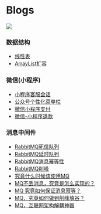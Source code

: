 # Blogs

 
<img src="https://qiniu.epipe.cn/images/2023-10-21_004.jpeg">
<br/>

 

### 数据结构
- [线性表](https://coderpwh.net/2018/10/05/xianxingbiao/)
- [ArrayList扩容](https://coderpwh.net/2018/10/18/ArrayList/)

### 微信(小程序)
- [小程序客服会话](https://coderpwh.net/2019/04/10/xiaochengxukehuhuihua/)
- [公众号个性化菜单栏](https://coderpwh.net/2019/04/14/gongzhonghaocaidanlan/)
- [微信小程序支付](https://coderpwh.net/2019/05/15/wx-pay/)
- [微信-小程序退款](https://coderpwh.net/2019/05/19/wx-returen-money/)

### 消息中间件
- [RabbitMQ死信队列](https://coderpwh.net/2021/02/01/RabbitMQ--Dead/)
- [RabbitMQ延时队列](https://coderpwh.net/2021/02/04/RabbitMQ--time/)
- [RabbitMQ消息幂等性](https://coderpwh.net/2021/02/05/RabbitMQ--idempotence/)
- [RabbitMQ削峰](https://coderpwh.net/2021/02/05/RabbitMQ--idempotence/)
- [究竟什么时候该使用MQ ](https://mp.weixin.qq.com/s/_kXoRBAotb4GXoDTqTObYQ) 
- [MQ不丢消息，究竟是怎么实现的？](https://mp.weixin.qq.com/s/1-weXF5iL6i13IhSrrIOfg)  
- [MQ 究竟如何保证消息幂等？](https://mp.weixin.qq.com/s/lh1yLcKHDLSCatdA9EY6wQ)
- [MQ，究竟如何做到削峰填谷？](https://mp.weixin.qq.com/s/2gqajSPgwF67hrl9alRLJg)
- [MQ，互联网架构解耦神器](https://mp.weixin.qq.com/s/2PFd4xQ9F9S_9g23WtyFGw)
